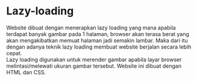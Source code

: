 # Lazy-loading

Website dibuat dengan menerapkan lazy loading yang mana apabila terdapat banyak gambar pada 1 halaman, browser akan terasa berat yang akan mengakibatkan memuat halaman jadi semakin lambar. Maka dari itu dengan adanya teknik lazy loading membuat website berjalan secara lebih cepat.<br>
Lazy loading digunakan untuk merender gambar apabila layar browser melintasi/melewati ukuran gambar tersebut.
Website ini dibuat dengan HTML dan CSS.

